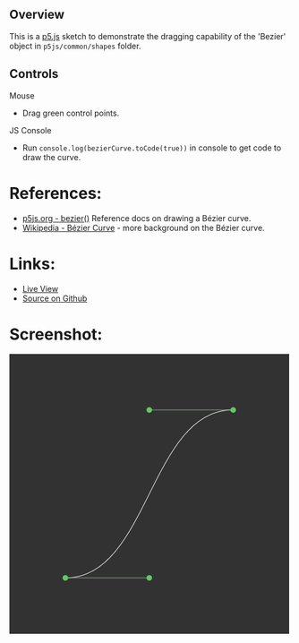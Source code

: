 
## Overview

This is a [p5.js][p5js-home] sketch to demonstrate the dragging capability of the 'Bezier' object in `p5js/common/shapes` folder.


## Controls

Mouse
* Drag green control points.

JS Console
* Run `console.log(bezierCurve.toCode(true))` in console to get code to draw the curve.


# References:
* [p5js.org - bezier()][p5js-bezier] Reference docs on drawing a Bézier curve.
* [Wikipedia - Bézier Curve][wikipedia-bezier-curve] - more background on the Bézier curve.

# Links: 

* [Live View][live-view]
* [Source on Github][source-code]

# Screenshot:

![screenshot][screenshot-01]

[p5js-home]: https://p5js.org/
[p5js-bezier]: https://p5js.org/reference/p5/bezier/
[source-code]: https://github.com/brianhonohan/sketchbook/tree/master/p5js/common/examples/bezier/
[live-view]: https://brianhonohan.com/sketchbook/p5js/common/examples/bezier/
[screenshot-01]: ./screenshot-01.png
[wikipedia-bezier-curve]: https://en.wikipedia.org/wiki/B%C3%A9zier_curve
